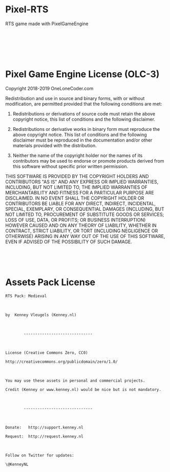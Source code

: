 Pixel-RTS
=========

RTS game made with PixelGameEngine

 

 

 

Pixel Game Engine License (OLC-3)
=================================

Copyright 2018-2019 OneLoneCoder.com

Redistribution and use in source and binary forms, with or without modification,
are permitted provided that the following conditions are met:

1.  Redistributions or derivations of source code must retain the above
    copyright notice, this list of conditions and the following disclaimer.

2.  Redistributions or derivative works in binary form must reproduce the above
    copyright notice. This list of conditions and the following disclaimer must
    be reproduced in the documentation and/or other materials provided with the
    distribution.

3.  Neither the name of the copyright holder nor the names of its contributors
    may be used to endorse or promote products derived from this software
    without specific prior written permission.

THIS SOFTWARE IS PROVIDED BY THE COPYRIGHT HOLDERS AND CONTRIBUTORS "AS IS" AND
ANY EXPRESS OR IMPLIED WARRANTIES, INCLUDING, BUT NOT LIMITED TO, THE IMPLIED
WARRANTIES OF MERCHANTABILITY AND FITNESS FOR A PARTICULAR PURPOSE ARE
DISCLAIMED. IN NO EVENT SHALL THE COPYRIGHT HOLDER OR CONTRIBUTORS BE LIABLE FOR
ANY DIRECT, INDIRECT, INCIDENTAL, SPECIAL, EXEMPLARY, OR CONSEQUENTIAL DAMAGES
(INCLUDING, BUT NOT LIMITED TO, PROCUREMENT OF SUBSTITUTE GOODS OR SERVICES;
LOSS OF USE, DATA, OR PROFITS; OR BUSINESS INTERRUPTION) HOWEVER CAUSED AND ON
ANY THEORY OF LIABILITY, WHETHER IN CONTRACT, STRICT LIABILITY, OR TORT
(INCLUDING NEGLIGENCE OR OTHERWISE) ARISING IN ANY WAY OUT OF THE USE OF THIS
SOFTWARE, EVEN IF ADVISED OF THE POSSIBILITY OF SUCH DAMAGE.

 

 

Assets Pack License
===================

	RTS Pack: Medieval

 

	by  Kenney Vleugels (Kenney.nl)

 

			------------------------------

 

	License (Creative Commons Zero, CC0)

	http://creativecommons.org/publicdomain/zero/1.0/

 

	You may use these assets in personal and commercial projects.

	Credit (Kenney or www.kenney.nl) would be nice but is not mandatory.

 

			------------------------------

 

	Donate:   http://support.kenney.nl

	Request:  http://request.kenney.nl

 

	Follow on Twitter for updates:

	\@KenneyNL
